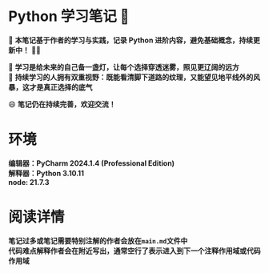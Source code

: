 # Python 学习笔记 🚀

📌 **本笔记基于作者的学习与实践，记录 Python 进阶内容，避免基础概念，持续更新中！** 🚀🔥

📖 **学习是给未来的自己备一盏灯，让每个选择穿透迷雾，照见更辽阔的远方**  
🌟 **持续学习的人拥有双重视野：既能看清脚下道路的纹理，又能望见地平线外的风暴，这才是真正选择的底气**

😄 **笔记仍在持续完善，欢迎交流！**

# 环境

**编辑器：PyCharm 2024.1.4 (Professional Edition)**     
**解释器：Python 3.10.11**      
**node: 21.7.3**

# 阅读详情

**笔记过多或笔记需要特别注解的作者会放在`main.md`文件中**     
**代码难点解释作者会在附近写出，通常空行了表示进入到下一个注释作用域或代码作用域**
